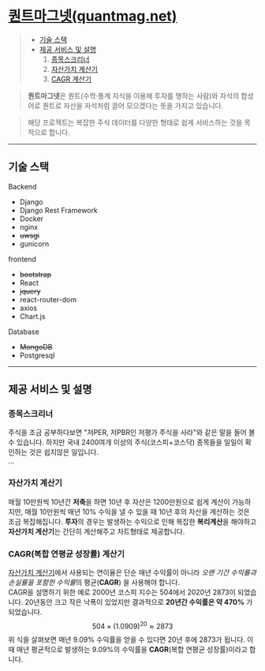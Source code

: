 # [퀀트마그넷(quantmag.net)](http://quantmag.net)

> - [기술 스택](#기술-스택)
> - [제공 서비스 및 설명](#제공-서비스-및-설명)
>   1. [종목스크리너](#종목스크리너)
>   2. [자산가치 계산기](#자산가치-계산기)
>   2. [CAGR 계산기](#cagr복합-연평균-성장률-계산기)
<!-- > - [아키텍처](#아키텍처) -->

>**퀀트마그넷**은 퀀트(수학·통계 지식을 이용해 투자를 행하는 사람)와 자석의 합성어로 퀀트로 자산을 자석처럼 끌어 모으겠다는 뜻을 가지고 있습니다. 

>해당 프로젝트는 복잡한 주식 데이터를 다양한 형태로 쉽게 서비스하는 것을 목적으로 합니다.

---
## 기술 스택
Backend
- Django
- Django Rest Framework
- Docker
- nginx
- ~~uwsgi~~
- gunicorn 

frontend
- ~~bootstrap~~
- React
- ~~jquery~~
- react-router-dom
- axios
- Chart.js

Database
- ~~MongoDB~~
- Postgresql

---
## 제공 서비스 및 설명

### 종목스크리너
주식을 조금 공부하다보면 "저PER, 저PBR인 저평가 주식을 사라"와 같은 말을 들어 볼 수 있습니다. 하지만 국내 2400여개 이상의 주식(코스피+코스닥) 종목들을 일일이 확인하는 것은 쉽지않은 일입니다.
<br>...

### 자산가치 계산기
매월 10만원씩 10년간 **저축**을 하면 10년 후 자산은 1200만원으로 쉽게 계산이 가능하지만, 매월 10만원씩 매년 10% 수익을 낼 수 있을 때 10년 후의 자산을 계산하는 것은 조금 복잡해집니다. **투자**의 경우는 발생하는 수익으로 인해 복잡한 **복리계산**을 해야하고 **자산가치 계산기**는 간단히 계산해주고 차트형태로 제공합니다.

### CAGR(복합 연평균 성장률) 계산기
[자산가치 계산기](#자산가치-계산기)에서 사용되는 연이율은 단순 매년 수익률이 아니라 *오랜 기간 수익률과 손실률을 포함한 수익률*의 평균(**CAGR**) 을 사용해야 합니다. 
<br>CAGR을 설명하기 위한 예로 2000년 코스피 지수는 504에서 2020년 2873이 되었습니다. 20년동안 크고 작은 낙폭이 있었지만 결과적으로 **20년간 수익률은 약 470%** 가 되었습니다.
$${504 \times (1.0909)^{20} \approx 2873}$$
위 식을 살펴보면 매년 9.09% 수익률을 얻을 수 있다면 20년 후에 2873가 됩니다. 이때 매년 평균적으로 발생하는 9.09%의 수익률을 **CAGR**(복합 연평균 성장률)이라고 합니다. 

<!-- 
## 아키텍처
[전체 구성 이미지]
### Docker
[도커 구성 이미지]

### Nginx
Nginx 설정 코드 이미지

##  -->